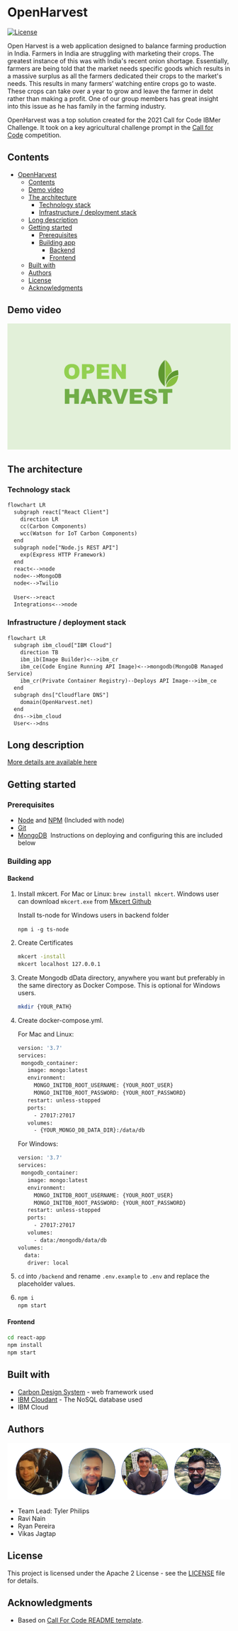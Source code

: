 # OpenHarvest

[![License](https://img.shields.io/badge/License-Apache2-blue.svg)](https://www.apache.org/licenses/LICENSE-2.0)

Open Harvest is a web application designed to balance farming production in India. Farmers in India are struggling with marketing their crops. The greatest instance of this was with India's recent onion shortage. Essentially, farmers are being told that the market needs specific goods which results in a massive surplus as all the farmers dedicated their crops to the market's needs. This results in many farmers’ watching entire crops go to waste. These crops can take over a year to grow and leave the farmer in debt rather than making a profit. One of our group members has great insight into this issue as he has family in the farming industry.

OpenHarvest was a top solution created for the 2021 Call for Code IBMer Challenge. It took on a key agricultural challenge prompt in the [Call for Code](https://developer.ibm.com/callforcode/) competition.

## Contents

- [OpenHarvest](#openharvest)
  - [Contents](#contents)
  - [Demo video](#demo-video)
  - [The architecture](#the-architecture)
    - [Technology stack](#technology-stack)
    - [Infrastructure / deployment stack](#infrastructure--deployment-stack)
  - [Long description](#long-description)
  - [Getting started](#getting-started)
    - [Prerequisites](#prerequisites)
    - [Building app](#building-app)
      - [Backend](#backend)
      - [Frontend](#frontend)
  - [Built with](#built-with)
  - [Authors](#authors)
  - [License](#license)
  - [Acknowledgments](#acknowledgments)

## Demo video

[![Watch the video](https://raw.githubusercontent.com/Call-for-Code/OpenHarvest/master/images/OPENHARVEST1.PNG)](https://www.youtube.com/watch?v=6gZagLno-v8&t=10s)

## The architecture

### Technology stack

```mermaid
flowchart LR
  subgraph react["React Client"]
    direction LR
    cc(Carbon Components)
    wcc(Watson for IoT Carbon Components)
  end
  subgraph node["Node.js REST API"]
    exp(Express HTTP Framework)
  end
  react<-->node
  node<-->MongoDB
  node<-->Twilio

  User<-->react
  Integrations<-->node
```

### Infrastructure / deployment stack

```mermaid
flowchart LR
  subgraph ibm_cloud["IBM Cloud"]
    direction TB
    ibm_ib(Image Builder)<-->ibm_cr
    ibm_ce(Code Engine Running API Image)<-->mongodb(MongoDB Managed Service)
    ibm_cr(Private Container Registry)--Deploys API Image-->ibm_ce
  end
  subgraph dns["Cloudflare DNS"]
    domain(OpenHarvest.net)
  end
  dns-->ibm_cloud
  User<-->dns
```

## Long description

[More details are available here](./DESCRIPTION.md)

## Getting started

### Prerequisites

- [Node](https://nodejs.org/) and [NPM](https://www.npmjs.com/) (Included with node)
- [Git](https://git-scm.com/)
- [MongoDB](https://www.mongodb.com/)  Instructions on deploying and configuring this are included below

### Building app

#### Backend

1. Install mkcert. For Mac or Linux: `brew install mkcert`. Windows user can download `mkcert.exe` from [Mkcert Github](https://github.com/FiloSottile/mkcert/releases)

   Install ts-node for Windows users in backend folder

   `npm i -g ts-node`

2. Create Certificates

   ```bash
   mkcert -install
   mkcert localhost 127.0.0.1
   ```

3. Create Mongodb dData directory, anywhere you want but preferably in the same directory as Docker Compose. This is optional for Windows users.

   ```bash
   mkdir {YOUR_PATH}
   ```

4. Create docker-compose.yml.

   For Mac and Linux:

   ```bash
   version: '3.7'
   services:
    mongodb_container:
      image: mongo:latest
      environment:
        MONGO_INITDB_ROOT_USERNAME: {YOUR_ROOT_USER}
        MONGO_INITDB_ROOT_PASSWORD: {YOUR_ROOT_PASSWORD}
      restart: unless-stopped
      ports:
        - 27017:27017
      volumes:
        - {YOUR_MONGO_DB_DATA_DIR}:/data/db
   ```

   For Windows:

   ```bash
   version: '3.7'
   services:
    mongodb_container:
      image: mongo:latest
      environment:
        MONGO_INITDB_ROOT_USERNAME: {YOUR_ROOT_USER}
        MONGO_INITDB_ROOT_PASSWORD: {YOUR_ROOT_PASSWORD}
      restart: unless-stopped
      ports:
        - 27017:27017
      volumes:
        - data:/mongodb/data/db
   volumes:
     data:
      driver: local
   ```

5. `cd` into `/backend` and rename `.env.example` to `.env` and replace the placeholder values.

6. ```bash
   npm i
   npm start
   ```

#### Frontend

```bash
cd react-app
npm install
npm start
```

## Built with

- [Carbon Design System](https://github.com/Philipsty/carbon-angular-starter) - web framework used
- [IBM Cloudant](https://cloud.ibm.com/catalog?search=cloudant#search_results) - The NoSQL database used
- IBM Cloud

## Authors

![THETEAM](./images/THE_TEAM.PNG)

- Team Lead: Tyler Philips
- Ravi Nain
- Ryan Pereira
- Vikas Jagtap

## License

This project is licensed under the Apache 2 License - see the [LICENSE](LICENSE) file for details.

## Acknowledgments

- Based on [Call For Code README template](https://github.com/Call-for-Code/Project-Sample/blob/main/README.md).
